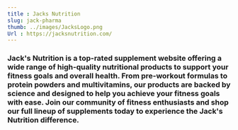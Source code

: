 ```yaml
---
title : Jacks Nutrition
slug: jack-pharma
thumb: ../images/JacksLogo.png
Url : https://jacksnutrition.com/
---
```


### Jack's Nutrition is a top-rated supplement website offering a wide range of high-quality nutritional products to support your fitness goals and overall health. From pre-workout formulas to protein powders and multivitamins, our products are backed by science and designed to help you achieve your fitness goals with ease. Join our community of fitness enthusiasts and shop our full lineup of supplements today to experience the Jack's Nutrition difference.
